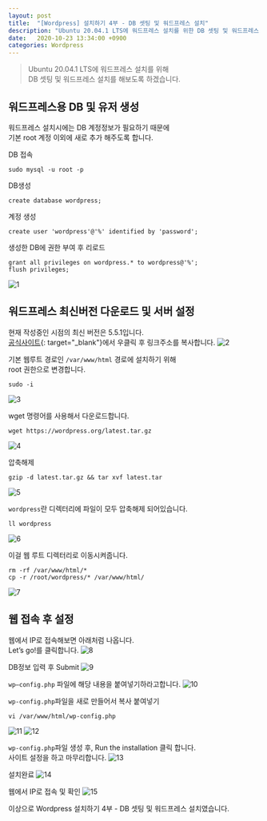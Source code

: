 ```yaml
---
layout: post
title:  "[Wordpress] 설치하기 4부 - DB 셋팅 및 워드프레스 설치"
description: "Ubuntu 20.04.1 LTS에 워드프레스 설치를 위한 DB 셋팅 및 워드프레스 설치"
date:   2020-10-23 13:34:00 +0900
categories: Wordpress
---
```

>Ubuntu 20.04.1 LTS에 워드프레스 설치를 위해  
>DB 셋팅 및 워드프레스 설치를 해보도록 하겠습니다.

## 워드프레스용 DB 및 유저 생성

워드프레스 설치시에는 DB 계정정보가 필요하기 때문에  
기본 root 계정 이외에 새로 추가 해주도록 합니다.

DB 접속
```
sudo mysql -u root -p
```

DB생성
```
create database wordpress;
```

계정 생성
```
create user 'wordpress'@'%' identified by 'password';
```

생성한 DB에 권한 부여 후 리로드
```
grant all privileges on wordpress.* to wordpress@'%';
flush privileges;
```

![1](/assets/images/2020-10-23/db-setting-and-wordpress-installation-1.png)

## 워드프레스 최신버전 다운로드 및 서버 설정
현재 작성중인 시점의 최신 버전은 5.5.1입니다.  
[공식사이트](https://wordpress.org/download/){: target="_blank"}에서 우클릭 후 링크주소를 복사합니다.
![2](/assets/images/2020-10-23/db-setting-and-wordpress-installation-2.png)

기본 웹루트 경로인 `/var/www/html` 경로에 설치하기 위해  
root 권한으로 변경합니다.
```
sudo -i
```
![3](/assets/images/2020-10-23/db-setting-and-wordpress-installation-3.png)

wget 명령어를 사용해서 다운로드합니다.
```
wget https://wordpress.org/latest.tar.gz
```
![4](/assets/images/2020-10-23/db-setting-and-wordpress-installation-4.png)


압축해제
```
gzip -d latest.tar.gz && tar xvf latest.tar
```
![5](/assets/images/2020-10-23/db-setting-and-wordpress-installation-5.png)

`wordpress`란 디렉터리에 파일이 모두 압축해제 되어있습니다.
```
ll wordpress
```
![6](/assets/images/2020-10-23/db-setting-and-wordpress-installation-6.png)

이걸 웹 루트 디렉터리로 이동시켜줍니다.
```
rm -rf /var/www/html/*
cp -r /root/wordpress/* /var/www/html/
```
![7](/assets/images/2020-10-23/db-setting-and-wordpress-installation-7.png)

## 웹 접속 후 설정
웹에서 IP로 접속해보면 아래처럼 나옵니다.  
Let’s go!를 클릭합니다.
![8](/assets/images/2020-10-23/db-setting-and-wordpress-installation-8.png)

 DB정보 입력 후 Submit
![9](/assets/images/2020-10-23/db-setting-and-wordpress-installation-9.png)

`wp–config.php` 파일에 해당 내용을 붙여넣기하라고합니다.
![10](/assets/images/2020-10-23/db-setting-and-wordpress-installation-10.png)


`wp-config.php`파일을 새로 만들어서 복사 붙여넣기
```
vi /var/www/html/wp-config.php
```


![11](/assets/images/2020-10-23/db-setting-and-wordpress-installation-11.png)
![12](/assets/images/2020-10-23/db-setting-and-wordpress-installation-12.png)

`wp-config.php`파일 생성 후, Run the installation 클릭 합니다.  
사이트 설정을 하고 마무리합니다.
![13](/assets/images/2020-10-23/db-setting-and-wordpress-installation-13.png)

설치완료
![14](/assets/images/2020-10-23/db-setting-and-wordpress-installation-14.png)

웹에서 IP로 접속 및 확인
![15](/assets/images/2020-10-23/db-setting-and-wordpress-installation-15.png)

이상으로 Wordpress 설치하기 4부 - DB 셋팅 및 워드프레스 설치였습니다.
